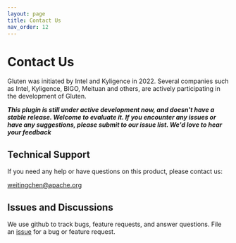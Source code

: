 ```yaml
---
layout: page
title: Contact Us
nav_order: 12
---
```

# Contact Us

Gluten was initiated by Intel and Kyligence in 2022. Several companies such as Intel, Kyligence, BIGO, Meituan and others, are actively participating in the development of Gluten.

*<b>This plugin is still under active development now, and doesn't have a stable release. Welcome to evaluate it. If you encounter any issues or have any suggestions, please submit to our issue list. We'd love to hear your feedback</b>*

## Technical Support
If you need any help or have questions on this product, please contact us:

<a href="mailto:weiting.chen@intel.com">weitingchen@apache.org</a>

## Issues and Discussions
We use github to track bugs, feature requests, and answer questions. File an
[issue](https://github.com/oap-project/gluten/issues) for a bug or feature request.
